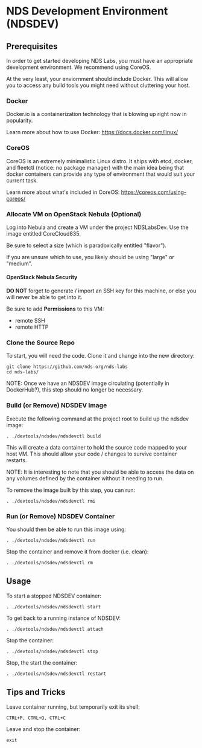 # NDS Development Environment (NDSDEV)

## Prerequisites
In order to get started developing NDS Labs, you must have an appropriate development environment. We recommend using CoreOS.

At the very least, your enviornment should include Docker. This will allow you to access any build tools you might need without cluttering your host.

### Docker
Docker.io is a containerization technology that is blowing up right now in popularity.

Learn more about how to use Docker: https://docs.docker.com/linux/

### CoreOS
CoreOS is an extremely minimalistic Linux distro. It ships with etcd, docker, and fleetctl (notice: no package manager) with the main idea being that docker containers can provide any type of environment that would suit your current task.

Learn more about what's included in CoreOS: https://coreos.com/using-coreos/

### Allocate VM on OpenStack Nebula (Optional)
Log into Nebula and create a VM under the project NDSLabsDev. Use the image entitled CoreCloud835.

Be sure to select a size (which is paradoxically entitled "flavor").

If you are unsure which to use, you likely should be using "large" or "medium".

#### OpenStack Nebula Security

**DO NOT** forget to generate / import an SSH key for this machine, or else you will never be able to get into it.

Be sure to add **Permissions** to this VM:
* remote SSH
* remote HTTP

### Clone the Source Repo
To start, you will need the code. Clone it and change into the new directory:
~~~
git clone https://github.com/nds-org/nds-labs
cd nds-labs/
~~~

NOTE: Once we have an NDSDEV image circulating (potentially in DockerHub?), this step should no longer be necessary.

### Build (or Remove) NDSDEV Image
Execute the following command at the project root to build up the ndsdev image:
~~~
. ./devtools/ndsdev/ndsdevctl build
~~~

This will create a data container to hold the source code mapped to your host VM. This should allow your code / changes to survive container restarts.

NOTE: It is interesting to note that you should be able to access the data on any volumes defined by the container without it needing to run.

To remove the image built by this step, you can run:
~~~
. ./devtools/ndsdev/ndsdevctl rmi
~~~

### Run (or Remove) NDSDEV Container
You should then be able to run this image using:
~~~
. ./devtools/ndsdev/ndsdevctl run
~~~

Stop the container and remove it from docker (i.e. clean):
~~~
. ./devtools/ndsdev/ndsdevctl rm
~~~

## Usage
To start a stopped NDSDEV container:
~~~
. ./devtools/ndsdev/ndsdevctl start
~~~

To get back to a running instance of NDSDEV:
~~~
. ./devtools/ndsdev/ndsdevctl attach
~~~

Stop the container:
~~~
. ./devtools/ndsdev/ndsdevctl stop
~~~

Stop, the start the container:
~~~
. ./devtools/ndsdev/ndsdevctl restart
~~~

## Tips and Tricks
Leave container running, but temporarily exit its shell:
~~~
CTRL+P, CTRL+Q, CTRL+C
~~~

Leave and stop the container:
~~~
exit
~~~
